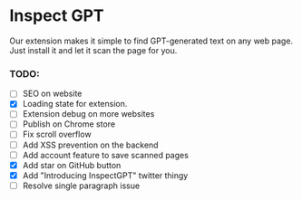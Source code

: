# Inspect GPT

Our extension makes it simple to find GPT-generated text on any web page. Just install it and let it scan the page for you.

### TODO:

- [ ] SEO on website
- [x] Loading state for extension.
- [ ] Extension debug on more websites
- [ ] Publish on Chrome store
- [ ] Fix scroll overflow
- [ ] Add XSS prevention on the backend
- [ ] Add account feature to save scanned pages
- [x] Add star on GitHub button
- [x] Add "Introducing InspectGPT" twitter thingy
- [ ] Resolve single paragraph issue
